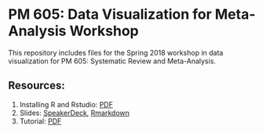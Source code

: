 
<!-- README.md is generated from README.Rmd. Please edit that file -->

# PM 605: Data Visualization for Meta-Analysis Workshop

This repository includes files for the Spring 2018 workshop in data
visualization for PM 605: Systematic Review and Meta-Analysis.

## Resources:

1.  Installing R and Rstudio: [PDF](r_instructions.pdf)
2.  Slides:
    [SpeakerDeck](https://speakerdeck.com/malcolmbarrett/introduction-to-data-visualization-for-meta-analysis),
    [Rmarkdown](ma_workshop.Rmd)
3.  Tutorial: [PDF](tidymeta.pdf)
